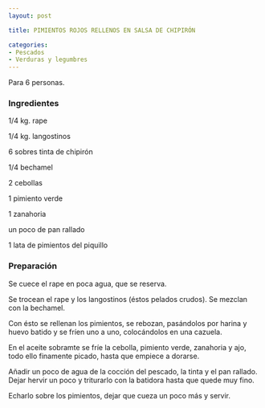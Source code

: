 ```yaml
---
layout: post

title: PIMIENTOS ROJOS RELLENOS EN SALSA DE CHIPIRÓN

categories:
- Pescados
- Verduras y legumbres
---
```

Para 6 personas.

<h3>Ingredientes</h3>

1/4 kg. rape

1/4 kg. langostinos

6 sobres tinta de chipirón

1/4 bechamel

2 cebollas

1 pimiento verde

1 zanahoria

un poco de pan rallado

1 lata de pimientos del piquillo

<h3>Preparación</h3>

Se cuece el rape en poca agua, que se reserva.

Se trocean el rape y los langostinos (éstos pelados crudos). Se mezclan con la bechamel.

Con ésto se rellenan los pimientos, se rebozan, pasándolos por harina y huevo batido y se fríen uno a uno, colocándolos en una cazuela.

En el aceite sobramte se fríe la cebolla, pimiento verde, zanahoria y ajo, todo ello finamente picado, hasta que empiece a dorarse.

Añadir un poco de agua de la cocción del pescado, la tinta y el pan rallado. Dejar hervir un poco y triturarlo con la batidora hasta que quede muy fino.

Echarlo sobre los pimientos, dejar que cueza un poco más y servir.

